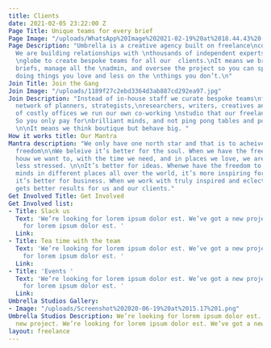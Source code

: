 ```yaml
---
title: Clients
date: 2021-02-05 23:22:00 Z
Page Title: Unique teams for every brief
Page Image: "/uploads/WhatsApp%20Image%202021-02-19%20at%2018.44.43%20(1).jpeg"
Page Description: "Umbrella is a creative agency built on freelance\ncommunities.
  We are building relationships with \nthousands of independent experts across the
  \nglobe to create bespoke teams for all our  clients.\nIt means we bring in the
  briefs, manage all the \nadmin, and oversee the project so you can spend\nmore time
  doing things you love and less on the \nthings you don’t.\n"
Join Title: Join the Gang
Join Image: "/uploads/1189f27c2ebd3364d3ab887cd292ea97.jpg"
Join Description: "Instead of in-house staff we curate bespoke teams\nfrom our vast
  network of planners, strategists,\nresearchers, writers, creatives and producers.\n\nInstead
  of costly offices we run our own co-working \nstudio that our freelancers rent.
  So you only pay for\nbrilliant minds, and not ping pong tables and pot \nplants.
  \n\nIt means we think boutique but behave big. "
How it works title: Our Mantra
Mantra description: "We only have one north star and that is to acheive true creative
  freedom\n\nWe beleive it’s better for the soul. When we have the freedom to work
  houw we want to, with the time we need, and in places we love, we are happier and
  less stressed. \n\nIt’s better for ideas. Whenwe have the freedom to work with different
  minds in different places all over the world, it’s more inspiring for creative thinking.\n\nAnd
  it’s better for business. When we work with truly inspired and eclectic minds, it
  gets better results for us and our clients."
Get Involved Title: Get Involved
Get Involved list:
- Title: Slack us
  Text: 'We’re looking for lorem ipsum dolor est. We’ve got a new project. We’re looking
    for lorem ipsum dolor est. '
  Link: 
- Title: Tea time with the team
  Text: 'We’re looking for lorem ipsum dolor est. We’ve got a new project. We’re looking
    for lorem ipsum dolor est. '
  Link: 
- Title: 'Events '
  Text: 'We’re looking for lorem ipsum dolor est. We’ve got a new project. We’re looking
    for lorem ipsum dolor est. '
  Link: 
Umbrella Studios Gallery:
- Image: "/uploads/Screenshot%202020-06-19%20at%2015.17%201.png"
Umbrella Studios Description: We’re looking for lorem ipsum dolor est. We’ve got a
  new project. We’re looking for lorem ipsum dolor est. We’ve got a new project
layout: freelance
---
```


